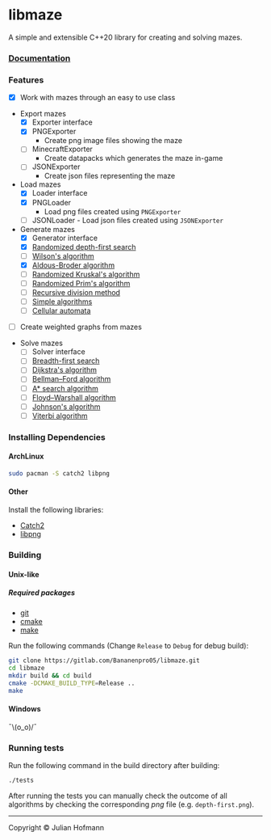 # libmaze

A simple and extensible C++20 library for creating and solving mazes.

### [Documentation](docs/Home.md)

### Features

- [x] Work with mazes through an easy to use class
- Export mazes
  - [x] Exporter interface
  - [x] PNGExporter
    - Create png image files showing the maze
  - [ ] MinecraftExporter
    - Create datapacks which generates the maze in-game
  - [ ] JSONExporter
    - Create json files representing the maze
- Load mazes
  - [x] Loader interface
  - [x] PNGLoader
    - Load png files created using `PNGExporter`
  - [ ] JSONLoader
        - Load json files created using `JSONExporter`
- Generate mazes
  - [x] Generator interface
  - [x] [Randomized depth-first search](https://www.wikiwand.com/en/Maze_generation_algorithm#Randomized_depth-first_search)
  - [ ] [Wilson's algorithm](https://www.wikiwand.com/en/Maze_generation_algorithm#Wilson's_algorithm)
  - [x] [Aldous-Broder algorithm](https://www.wikiwand.com/en/Maze_generation_algorithm#Aldous-Broder_algorithm)
  - [ ] [Randomized Kruskal's algorithm](https://www.wikiwand.com/en/Maze_generation_algorithm#Randomized_Kruskal's_algorithm)
  - [ ] [Randomized Prim's algorithm](https://www.wikiwand.com/en/Maze_generation_algorithm#Randomized_Prim's_algorithm)
  - [ ] [Recursive division method](https://www.wikiwand.com/en/Maze_generation_algorithm#Recursive_division_method)
  - [ ] [Simple algorithms](https://www.wikiwand.com/en/Maze_generation_algorithm#Simple_algorithms)
  - [ ] [Cellular automata](https://www.wikiwand.com/en/Maze_generation_algorithm#Cellular_automaton_algorithms)
- [ ] Create weighted graphs from mazes
- Solve mazes
  - [ ] Solver interface
  - [ ] [Breadth-first search](https://www.wikiwand.com/en/Breadth-first_search)
  - [ ] [Dijkstra's algorithm](https://www.wikiwand.com/en/Dijkstra's_algorithm)
  - [ ] [Bellman–Ford algorithm](https://www.wikiwand.com/en/Bellman–Ford_algorithm)
  - [ ] [A* search algorithm](https://www.wikiwand.com/en/A*_search_algorithm)
  - [ ] [Floyd–Warshall algorithm](https://www.wikiwand.com/en/Floyd-Warshall_algorithm)
  - [ ] [Johnson's algorithm](https://www.wikiwand.com/en/Johnson's_algorithm)
  - [ ] [Viterbi algorithm](https://www.wikiwand.com/en/Viterbi_algorithm)

### Installing Dependencies

#### ArchLinux

```sh
sudo pacman -S catch2 libpng
```

#### Other

Install the following libraries:

- [Catch2](https://github.com/catchorg/Catch2/tree/v2.x)
- [libpng](http://www.libpng.org/pub/png/libpng.html)

### Building

#### Unix-like

##### Required packages

- [git](https://git-scm.com/)
- [cmake](https://cmake.org/)
- [make](https://www.gnu.org/software/make/)

Run the following commands (Change `Release` to `Debug` for debug build):

```sh
git clone https://gitlab.com/Bananenpro05/libmaze.git
cd libmaze
mkdir build && cd build
cmake -DCMAKE_BUILD_TYPE=Release ..
make
```

#### Windows

¯\\(o_o)/¯

### Running tests

Run the following command in the build directory after building:

```sh
./tests
```

After running the tests you can manually check the outcome of all algorithms
by checking the corresponding _png_ file (e.g. `depth-first.png`).

---
Copyright © Julian Hofmann
